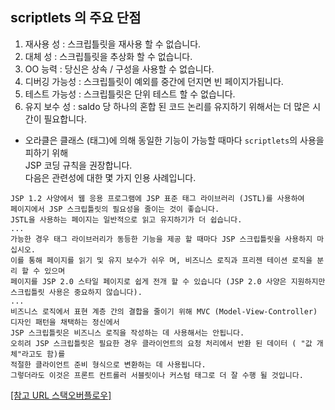 
## scriptlets 의 주요 단점
1. 재사용 성 : 스크립틀릿을 재사용 할 수 없습니다.  
2. 대체 성 : 스크립틀릿을 추상화 할 수 없습니다.  
3. OO 능력 : 당신은 상속 / 구성을 사용할 수 없습니다.  
4. 디버깅 가능성 : 스크립틀릿이 예외를 중간에 던지면 빈 페이지가됩니다.  
5. 테스트 가능성 : 스크립틀릿은 단위 테스트 할 수 없습니다.  
6. 유지 보수 성 : saldo 당 하나의 혼합 된 코드 논리를 유지하기 위해서는 더 많은 시간이 필요합니다.  

- 오라클은 클래스 (태그)에 의해 동일한 기능이 가능할 때마다 `scriptlets`의 사용을 피하기 위해  
JSP 코딩 규칙을 권장합니다.  
다음은 관련성에 대한 몇 가지 인용 사례입니다.  

~~~
JSP 1.2 사양에서 웹 응용 프로그램에 JSP 표준 태그 라이브러리 (JSTL)를 사용하여  
페이지에서 JSP 스크립틀릿의 필요성을 줄이는 것이 좋습니다.  
JSTL을 사용하는 페이지는 일반적으로 읽고 유지하기가 더 쉽습니다.  
...  
가능한 경우 태그 라이브러리가 동등한 기능을 제공 할 때마다 JSP 스크립틀릿을 사용하지 마십시오.  
이를 통해 페이지를 읽기 및 유지 보수가 쉬우 며, 비즈니스 로직과 프리젠 테이션 로직을 분리 할 수 있으며  
페이지를 JSP 2.0 스타일 페이지로 쉽게 전개 할 수 있습니다 (JSP 2.0 사양은 지원하지만 스크립틀릿 사용은 중요하지 않습니다).  
...  
비즈니스 로직에서 표현 계층 간의 결합을 줄이기 위해 MVC (Model-View-Controller) 디자인 패턴을 채택하는 정신에서  
JSP 스크립틀릿은 비즈니스 로직을 작성하는 데 사용해서는 안됩니다.  
오히려 JSP 스크립틀릿은 필요한 경우 클라이언트의 요청 처리에서 반환 된 데이터 ( "값 개체"라고도 함)를  
적절한 클라이언트 준비 형식으로 변환하는 데 사용됩니다.  
그렇더라도 이것은 프론트 컨트롤러 서블릿이나 커스텀 태그로 더 잘 수행 될 것입니다.
~~~

[[참고 URL 스택오버플로우]](https://stackoverflow.com/questions/3177733/how-to-avoid-java-code-in-jsp-files/3180202#3180202)



